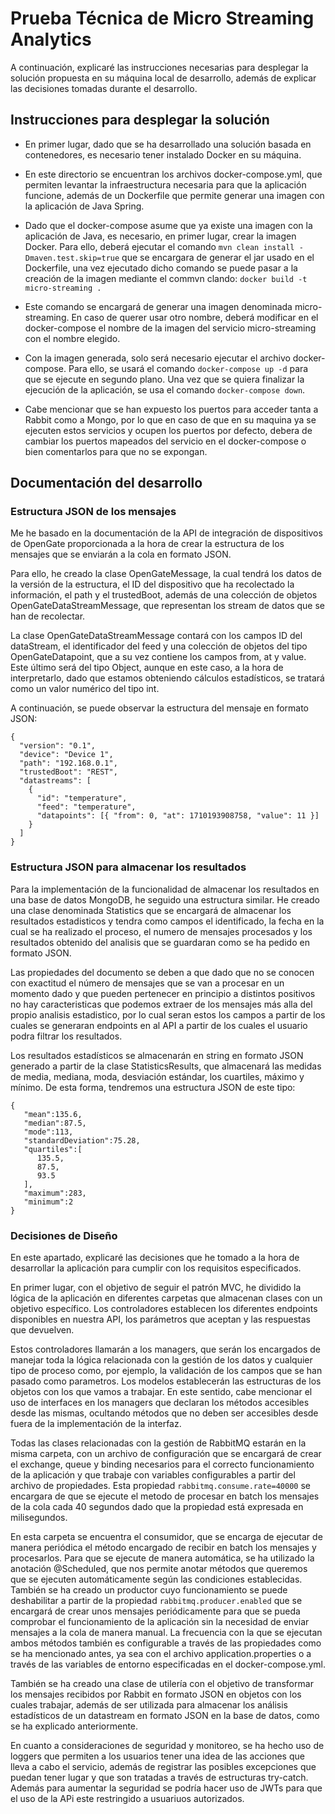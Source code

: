 # Prueba Técnica de Micro Streaming Analytics

A continuación, explicaré las instrucciones necesarias para desplegar la solución propuesta en su máquina local de desarrollo, además de explicar las decisiones tomadas durante el desarrollo.


## Instrucciones para desplegar la solución

* En primer lugar, dado que se ha desarrollado una solución basada en contenedores, es necesario tener instalado Docker en su máquina.

* En este directorio se encuentran los archivos docker-compose.yml, que permiten levantar la infraestructura necesaria para que la aplicación funcione, además de un Dockerfile que permite generar una imagen con la aplicación de Java Spring.

* Dado que el docker-compose asume que ya existe una imagen con la aplicación de Java, es necesario, en primer lugar, crear la imagen Docker. Para ello, deberá ejecutar el comando `mvn clean install -Dmaven.test.skip=true` que se encargara de generar el jar usado en el Dockerfile, una vez ejecutado dicho comando se puede pasar a la creación de la imagen mediante el commvn clando: `docker build -t micro-streaming .`

* Este comando se encargará de generar una imagen denominada micro-streaming. En caso de querer usar otro nombre, deberá modificar en el docker-compose el nombre de la imagen del servicio micro-streaming con el nombre elegido.

* Con la imagen generada, solo será necesario ejecutar el archivo docker-compose. Para ello, se usará el comando `docker-compose up -d` para que se ejecute en segundo plano. Una vez que se quiera finalizar la ejecución de la aplicación, se usa el comando `docker-compose down`.

* Cabe mencionar que se han expuesto los puertos para acceder tanta a Rabbit como a Mongo, por lo que en caso de que en su maquina ya se ejecuten estos servicios y ocupen los puertos por defecto, debera de cambiar los puertos mapeados del servicio en el docker-compose o bien comentarlos para que no se expongan.

## Documentación del desarrollo

### Estructura JSON de los mensajes

Me he basado en la documentación de la API de integración de dispositivos de OpenGate proporcionada a la hora de crear la estructura de los mensajes que se enviarán a la cola en formato JSON.

Para ello, he creado la clase OpenGateMessage, la cual tendrá los datos de la versión de la estructura, el ID del dispositivo que ha recolectado la información, el path y el trustedBoot, además de una colección de objetos OpenGateDataStreamMessage, que representan los stream de datos que se han de recolectar.

La clase OpenGateDataStreamMessage contará con los campos ID del dataStream, el identificador del feed y una colección de objetos del tipo OpenGateDatapoint, que a su vez contiene los campos from, at y value. Este último será del tipo Object, aunque en este caso, a la hora de interpretarlo, dado que estamos obteniendo cálculos estadísticos, se tratará como un valor numérico del tipo int.

A continuación, se puede observar la estructura del mensaje en formato JSON:

```
{
  "version": "0.1",
  "device": "Device 1",
  "path": "192.168.0.1",
  "trustedBoot": "REST",
  "datastreams": [
    {
      "id": "temperature",
      "feed": "temperature",
      "datapoints": [{ "from": 0, "at": 1710193908758, "value": 11 }]
    }
  ]
}
```


### Estructura JSON para almacenar los resultados

Para la implementación de la funcionalidad de almacenar los resultados en una base de datos MongoDB, he seguido una estructura similar. He creado una clase denominada Statistics que se encargará de almacenar los resultados estadisticos y tendra como campos el identificado, la fecha en la cual se ha realizado el proceso, el numero de mensajes procesados y los resultados obtenido del analisis que se guardaran como se ha pedido en formato JSON.

Las propiedades del documento se deben a que dado que no se conocen con exactitud el número de mensajes que se van a procesar en un momento dado y que pueden pertenecer en principio a distintos positivos no hay caracteristicas que podemos extraer de los mensajes más alla del propio analisis estadistico, por lo cual seran estos los campos a partir de los cuales se generaran endpoints en al API a partir de los cuales el usuario podra filtrar los resultados.


Los resultados estadísticos se almacenarán en string en formato JSON generado a partir de la clase StatisticsResults, que almacenará las medidas de media, mediana, moda, desviación estándar, los cuartiles, máximo y mínimo. De esta forma, tendremos una estructura JSON de este tipo:

```
{
   "mean":135.6,
   "median":87.5,
   "mode":113,
   "standardDeviation":75.28,
   "quartiles":[
      135.5,
      87.5,
      93.5
   ],
   "maximum":283,
   "minimum":2
}
```

### Decisiones de Diseño

En este apartado, explicaré las decisiones que he tomado a la hora de desarrollar la aplicación para cumplir con los requisitos especificados.

En primer lugar, con el objetivo de seguir el patrón MVC, he dividido la lógica de la aplicación en diferentes carpetas que almacenan clases con un objetivo específico. Los controladores establecen los diferentes endpoints disponibles en nuestra API, los parámetros que aceptan y las respuestas que devuelven.

Estos controladores llamarán a los managers, que serán los encargados de manejar toda la lógica relacionada con la gestión de los datos y cualquier tipo de proceso como, por ejemplo, la validación de los campos que se han pasado como parametros. Los modelos establecerán las estructuras de los objetos con los que vamos a trabajar. En este sentido, cabe mencionar el uso de interfaces en los managers que declaran los métodos accesibles desde las mismas, ocultando métodos que no deben ser accesibles desde fuera de la implementación de la interfaz.

Todas las clases relacionadas con la gestión de RabbitMQ estarán en la misma carpeta, con un archivo de configuración que se encargará de crear el exchange, queue y binding necesarios para el correcto funcionamiento de la aplicación y que trabaje con variables configurables a partir del archivo de propiedades. Esta propiedad `rabbitmq.consume.rate=40000` se encargara de que se ejecute el metodo de procesar en batch los mensajes de la cola cada 40 segundos dado que la propiedad está expresada en milisegundos.

En esta carpeta se encuentra el consumidor, que se encarga de ejecutar de manera periódica el método encargado de recibir en batch los mensajes y procesarlos. Para que se ejecute de manera automática, se ha utilizado la anotación @Scheduled, que nos permite anotar métodos que queremos que se ejecuten automáticamente según las condiciones establecidas. También se ha creado un productor cuyo funcionamiento se puede deshabilitar a partir de la propiedad `rabbitmq.producer.enabled` que se encargará de crear unos mensajes periódicamente para que se pueda comprobar el funcionamiento de la aplicación sin la necesidad de enviar mensajes a la cola de manera manual. La frecuencia con la que se ejecutan ambos métodos también es configurable a través de las propiedades como se ha mencionado antes, ya sea con el archivo application.properties o a través de las variables de entorno especificadas en el docker-compose.yml.

También se ha creado una clase de utilería con el objetivo de transformar los mensajes recibidos por Rabbit en formato JSON en objetos con los cuales trabajar, además de ser utilizada para almacenar los análisis estadísticos de un datastream en formato JSON en la base de datos, como se ha explicado anteriormente.

En cuanto a consideraciones de seguridad y monitoreo, se ha hecho uso de loggers que permiten a los usuarios tener una idea de las acciones que lleva a cabo el servicio, además de registrar las posibles excepciones que puedan tener lugar y que son tratadas a través de estructuras try-catch. Además para aumentar la seguridad se podría hacer uso de JWTs para que el uso de la APi este restringido a usuariuos autorizados.

